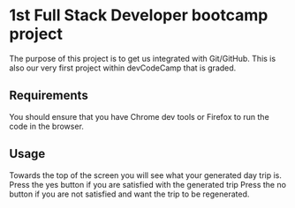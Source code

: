 # 1st Full Stack Developer bootcamp project

The purpose of this project is to get us integrated with Git/GitHub.
This is also our very first project within devCodeCamp that is graded.

## Requirements

You should ensure that you have Chrome dev tools or Firefox to run the code in the browser. 

## Usage

Towards the top of the screen you will see what your generated day trip is. 
Press the yes button if you are satisfied with the generated trip
Press the no button if you are not satisfied and want the trip to be regenerated. 

